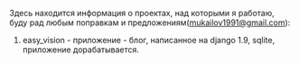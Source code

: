 Здесь находится информация о проектах, над которыми я работаю, буду рад любым поправкам и предложениям(mukailov1991@gmail.com):
  1. easy_vision - приложение - блог, написанное на django 1.9, sqlite, приложение дорабатывается.
